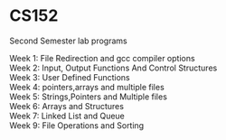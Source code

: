 # CS152
Second Semester lab programs

Week 1: File Redirection and gcc compiler options  
Week 2: Input, Output Functions And Control Structures  
Week 3: User Defined Functions  
Week 4: pointers,arrays and multiple files  
Week 5: Strings,Pointers and Multiple files  
Week 6: Arrays and Structures  
Week 7: Linked List and Queue  
Week 9: File Operations and Sorting  
